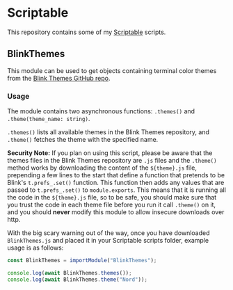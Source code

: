 # Scriptable

This repository contains some of my [Scriptable](https://scriptable.app/) scripts.

## BlinkThemes

This module can be used to get objects containing terminal color themes from the
[Blink Themes GitHub repo](https://github.com/blinksh/themes/).

### Usage

The module contains two asynchronous functions: `.themes()` and
`.theme(theme_name: string)`.

`.themes()` lists all available themes in the Blink Themes repository, and `.theme()`
fetches the theme with the specified name.

**Security Note:** If you plan on using this script, please be aware that the themes
files in the Blink Themes repository are `.js` files and the `.theme()` method
works by downloading the content of the `${theme}.js` file, prepending a few
lines to the start that define a function that pretends to be Blink's
`t.prefs_.set()` function. This function then adds any values that are passed to
`t.prefs_.set()` to `module.exports`. This means that it is running all the
code in the `${theme}.js` file, so to be safe, you should make sure that you
trust the code in each theme file before you run it call `.theme()` on it, and
you should **never** modify this module to allow insecure downloads over http.

With the big scary warning out of the way, once you have downloaded `BlinkThemes.js`
and placed it in your Scriptable scripts folder, example usage is as follows:

```javascript
const BlinkThemes = importModule("BlinkThemes");

console.log(await BlinkThemes.themes());
console.log(await BlinkThemes.theme("Nord"));
```

